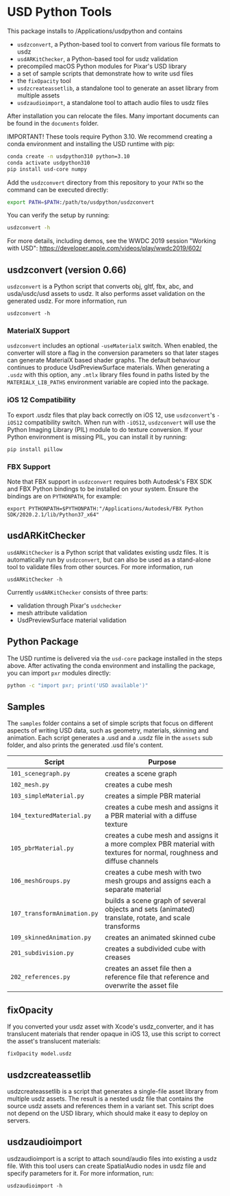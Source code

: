 # USD Python Tools

This package installs to /Applications/usdpython and contains
- `usdzconvert`, a Python-based tool to convert from various file formats to usdz
- `usdARKitChecker`, a Python-based tool for usdz validation
- precompiled macOS Python modules for Pixar's USD library
- a set of sample scripts that demonstrate how to write usd files
- the `fixOpacity` tool
- `usdzcreateassetlib`, a standalone tool to generate an asset library from multiple assets
- `usdzaudioimport`, a standalone tool to attach audio files to usdz files

After installation you can relocate the files.
Many important documents can be found in the `documents` folder.

IMPORTANT! These tools require Python 3.10. We recommend creating a conda environment and installing the USD runtime with pip:

```bash
conda create -n usdpython310 python=3.10
conda activate usdpython310
pip install usd-core numpy
```

Add the `usdzconvert` directory from this repository to your `PATH` so the command can be executed directly:

```bash
export PATH=$PATH:/path/to/usdpython/usdzconvert
```

You can verify the setup by running:

```bash
usdzconvert -h
```

For more details, including demos, see the WWDC 2019 session "Working with USD": 
https://developer.apple.com/videos/play/wwdc2019/602/

## usdzconvert (version 0.66)

`usdzconvert` is a Python script that converts obj, gltf, fbx, abc, and usda/usdc/usd assets to usdz.
It also performs asset validation on the generated usdz.
For more information, run

    usdzconvert -h

### MaterialX Support

`usdzconvert` includes an optional `-useMaterialX` switch. When enabled, the
converter will store a flag in the conversion parameters so that later stages
can generate MaterialX based shader graphs. The default behaviour continues to
produce UsdPreviewSurface materials. When generating a `.usdz` with this option,
any `.mtlx` library files found in paths listed by the `MATERIALX_LIB_PATHS`
environment variable are copied into the package.

### iOS 12 Compatibility

To export .usdz files that play back correctly on iOS 12, use `usdzconvert`'s  `-iOS12` compatibility switch. When run with `-iOS12`, `usdzconvert` will use the Python Imaging Library (PIL) module to do texture conversion. 
If your Python environment is missing PIL, you can install it by running:

    pip install pillow

### FBX Support

Note that FBX support in `usdzconvert` requires both Autodesk's FBX SDK and FBX Python bindings to be installed on your system. Ensure the bindings are on `PYTHONPATH`, for example:

    export PYTHONPATH=$PYTHONPATH:"/Applications/Autodesk/FBX Python SDK/2020.2.1/lib/Python37_x64"

## usdARKitChecker

`usdARKitChecker` is a Python script that validates existing usdz files. It is automatically run by `usdzconvert`, but can also be used as a stand-alone tool to validate files from other sources.
For more information, run 

    usdARKitChecker -h

Currently `usdARKitChecker` consists of three parts:
- validation through Pixar's `usdchecker`
- mesh attribute validation
- UsdPreviewSurface material validation

## Python Package

The USD runtime is delivered via the `usd-core` package installed in the steps above. After activating the conda environment and installing the package, you can import `pxr` modules directly:

```bash
python -c "import pxr; print('USD available')"
```

## Samples

The `samples` folder contains a set of simple scripts that focus on different aspects of writing USD data, such as geometry, materials, skinning and animation. 
Each script generates a .usd and a .usdz file in the `assets` sub folder, and also prints the generated .usd file's content.

| Script | Purpose |
| ------ | --- |
| `101_scenegraph.py` | creates a scene graph |
| `102_mesh.py` | creates a cube mesh |
| `103_simpleMaterial.py` | creates a simple PBR material |
| `104_texturedMaterial.py` | creates a cube mesh and assigns it a PBR material with a diffuse texture |
| `105_pbrMaterial.py` | creates a cube mesh and assigns it a more complex PBR material with textures for normal, roughness and diffuse channels |
| `106_meshGroups.py` | creates a cube mesh with two mesh groups and assigns each a separate material |
| `107_transformAnimation.py` |  builds a scene graph of several objects and sets (animated) translate, rotate, and scale transforms |
| `109_skinnedAnimation.py` | creates an animated skinned cube |
| `201_subdivision.py` | creates a subdivided cube with creases |
| `202_references.py` | creates an asset file then a reference file that reference and overwrite the asset file|

## fixOpacity

If you converted your usdz asset with Xcode's usdz_converter, and it has translucent materials that render opaque in iOS 13, use this script to correct the asset's translucent materials:

    fixOpacity model.usdz

## usdzcreateassetlib

usdzcreateassetlib is a script that generates a single-file asset library from multiple usdz assets. The result is a nested usdz file that contains the source usdz assets and references them in a variant set.
This script does not depend on the USD library, which should make it easy to deploy on servers.

## usdzaudioimport

usdzaudioimport is a script to attach sound/audio files into existing a usdz file. With this tool users can create SpatialAudio nodes in usdz file and specify parameters for it. For more information, run:

    usdzaudioimport -h


